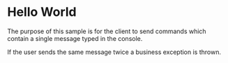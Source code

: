 # Hello World

The purpose of this sample is for the client to send commands which contain a single message typed in the console.

If the user sends the same message twice a business exception is thrown.
